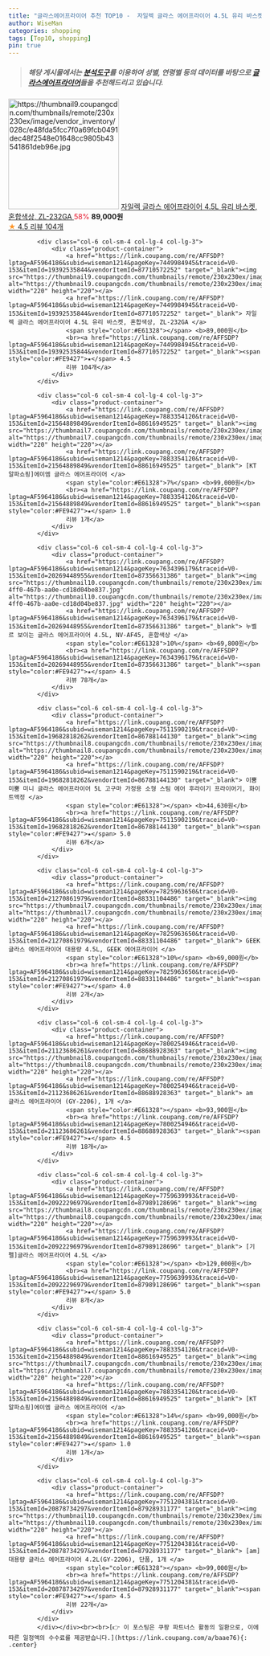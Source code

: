 ```yaml
---
title: "글라스에어프라이어 추천 TOP10 -  자일렉 글라스 에어프라이어 4.5L 유리 바스켓, 혼합색상, ZL-232GA "
author: WiseMan
categories: shopping
tags: [Top10, shopping]
pin: true
---
```


> ##### 해당 게시물에서는 [**분석도구**](https://itemscout.io/)를 이용하여 **성별**, **연령별** 등의 데이터를 바탕으로 [**글라스에어프라이어**](https://link.coupang.com/a/baae76)들을 추천해드리고 있습니다.
<div class="container"><div class="row">
            <div class="col-6 col-sm-4 col-lg-4 col-lg-3">
                <div class="product-container">
                    <a href="https://link.coupang.com/re/AFFSDP?lptag=AF5964186&subid=wiseman1214&pageKey=7449984945&traceid=V0-153&itemId=19392535844&vendorItemId=87710572252" target="_blank"><img src="https://thumbnail9.coupangcdn.com/thumbnails/remote/230x230ex/image/vendor_inventory/028c/e48fda5fcc7f0a69fcb0491dec48f2548e01648cc9805b43541861deb96e.jpg" alt="https://thumbnail9.coupangcdn.com/thumbnails/remote/230x230ex/image/vendor_inventory/028c/e48fda5fcc7f0a69fcb0491dec48f2548e01648cc9805b43541861deb96e.jpg" width="220" height="220"></a>
                    <a href="https://link.coupang.com/re/AFFSDP?lptag=AF5964186&subid=wiseman1214&pageKey=7449984945&traceid=V0-153&itemId=19392535844&vendorItemId=87710572252" target="_blank"> 자일렉 글라스 에어프라이어 4.5L 유리 바스켓, 혼합색상, ZL-232GA </a>
                    <span style="color:#E61328">58%</span> <b>89,000원</b>
                    <br><a href="https://link.coupang.com/re/AFFSDP?lptag=AF5964186&subid=wiseman1214&pageKey=7449984945&traceid=V0-153&itemId=19392535844&vendorItemId=87710572252" target="_blank"><span style="color:#FE9427">★</span> 4.5
                    리뷰 104개</a>
                </div>
            </div>
            
            <div class="col-6 col-sm-4 col-lg-4 col-lg-3">
                <div class="product-container">
                    <a href="https://link.coupang.com/re/AFFSDP?lptag=AF5964186&subid=wiseman1214&pageKey=7449984945&traceid=V0-153&itemId=19392535844&vendorItemId=87710572252" target="_blank"><img src="https://thumbnail9.coupangcdn.com/thumbnails/remote/230x230ex/image/vendor_inventory/028c/e48fda5fcc7f0a69fcb0491dec48f2548e01648cc9805b43541861deb96e.jpg" alt="https://thumbnail9.coupangcdn.com/thumbnails/remote/230x230ex/image/vendor_inventory/028c/e48fda5fcc7f0a69fcb0491dec48f2548e01648cc9805b43541861deb96e.jpg" width="220" height="220"></a>
                    <a href="https://link.coupang.com/re/AFFSDP?lptag=AF5964186&subid=wiseman1214&pageKey=7449984945&traceid=V0-153&itemId=19392535844&vendorItemId=87710572252" target="_blank"> 자일렉 글라스 에어프라이어 4.5L 유리 바스켓, 혼합색상, ZL-232GA </a>
                    <span style="color:#E61328"></span> <b>89,000원</b>
                    <br><a href="https://link.coupang.com/re/AFFSDP?lptag=AF5964186&subid=wiseman1214&pageKey=7449984945&traceid=V0-153&itemId=19392535844&vendorItemId=87710572252" target="_blank"><span style="color:#FE9427">★</span> 4.5
                    리뷰 104개</a>
                </div>
            </div>
            
            <div class="col-6 col-sm-4 col-lg-4 col-lg-3">
                <div class="product-container">
                    <a href="https://link.coupang.com/re/AFFSDP?lptag=AF5964186&subid=wiseman1214&pageKey=7883354120&traceid=V0-153&itemId=21564889849&vendorItemId=88616949525" target="_blank"><img src="https://thumbnail7.coupangcdn.com/thumbnails/remote/230x230ex/image/vendor_inventory/87e2/8a3e1353eef3c37d9956e22261acdff8bff0d1c5a4bd75cb58115a4d8ffe.jpg" alt="https://thumbnail7.coupangcdn.com/thumbnails/remote/230x230ex/image/vendor_inventory/87e2/8a3e1353eef3c37d9956e22261acdff8bff0d1c5a4bd75cb58115a4d8ffe.jpg" width="220" height="220"></a>
                    <a href="https://link.coupang.com/re/AFFSDP?lptag=AF5964186&subid=wiseman1214&pageKey=7883354120&traceid=V0-153&itemId=21564889849&vendorItemId=88616949525" target="_blank"> [KT알파쇼핑]에이엠 글라스 에어프라이어 </a>
                    <span style="color:#E61328">7%</span> <b>99,000원</b>
                    <br><a href="https://link.coupang.com/re/AFFSDP?lptag=AF5964186&subid=wiseman1214&pageKey=7883354120&traceid=V0-153&itemId=21564889849&vendorItemId=88616949525" target="_blank"><span style="color:#FE9427">★</span> 1.0
                    리뷰 1개</a>
                </div>
            </div>
            
            <div class="col-6 col-sm-4 col-lg-4 col-lg-3">
                <div class="product-container">
                    <a href="https://link.coupang.com/re/AFFSDP?lptag=AF5964186&subid=wiseman1214&pageKey=7634396179&traceid=V0-153&itemId=20269448955&vendorItemId=87356631386" target="_blank"><img src="https://thumbnail10.coupangcdn.com/thumbnails/remote/230x230ex/image/retail/images/2023/10/05/9/0/c576a754-4ff0-467b-aa0e-cd18d04be837.jpg" alt="https://thumbnail10.coupangcdn.com/thumbnails/remote/230x230ex/image/retail/images/2023/10/05/9/0/c576a754-4ff0-467b-aa0e-cd18d04be837.jpg" width="220" height="220"></a>
                    <a href="https://link.coupang.com/re/AFFSDP?lptag=AF5964186&subid=wiseman1214&pageKey=7634396179&traceid=V0-153&itemId=20269448955&vendorItemId=87356631386" target="_blank"> 누벨르 보이는 글라스 에어프라이어 4.5L, NV-AF45, 혼합색상 </a>
                    <span style="color:#E61328">10%</span> <b>69,800원</b>
                    <br><a href="https://link.coupang.com/re/AFFSDP?lptag=AF5964186&subid=wiseman1214&pageKey=7634396179&traceid=V0-153&itemId=20269448955&vendorItemId=87356631386" target="_blank"><span style="color:#FE9427">★</span> 4.5
                    리뷰 78개</a>
                </div>
            </div>
            
            <div class="col-6 col-sm-4 col-lg-4 col-lg-3">
                <div class="product-container">
                    <a href="https://link.coupang.com/re/AFFSDP?lptag=AF5964186&subid=wiseman1214&pageKey=7511590219&traceid=V0-153&itemId=19682818262&vendorItemId=86788144130" target="_blank"><img src="https://thumbnail8.coupangcdn.com/thumbnails/remote/230x230ex/image/vendor_inventory/3547/4532eaefb77fbb72f828db2cd4a4b1666f9ed8214cb1f593bde0a16e0658.jpg" alt="https://thumbnail8.coupangcdn.com/thumbnails/remote/230x230ex/image/vendor_inventory/3547/4532eaefb77fbb72f828db2cd4a4b1666f9ed8214cb1f593bde0a16e0658.jpg" width="220" height="220"></a>
                    <a href="https://link.coupang.com/re/AFFSDP?lptag=AF5964186&subid=wiseman1214&pageKey=7511590219&traceid=V0-153&itemId=19682818262&vendorItemId=86788144130" target="_blank"> 이뿜미뿜 미니 글라스 에어프라이어 5L 고구마 가정용 소형 스팀 에어 후라이기 프라이어기, 화이트액정 </a>
                    <span style="color:#E61328"></span> <b>44,630원</b>
                    <br><a href="https://link.coupang.com/re/AFFSDP?lptag=AF5964186&subid=wiseman1214&pageKey=7511590219&traceid=V0-153&itemId=19682818262&vendorItemId=86788144130" target="_blank"><span style="color:#FE9427">★</span> 5.0
                    리뷰 6개</a>
                </div>
            </div>
            
            <div class="col-6 col-sm-4 col-lg-4 col-lg-3">
                <div class="product-container">
                    <a href="https://link.coupang.com/re/AFFSDP?lptag=AF5964186&subid=wiseman1214&pageKey=7825963650&traceid=V0-153&itemId=21270861979&vendorItemId=88331104486" target="_blank"><img src="https://thumbnail7.coupangcdn.com/thumbnails/remote/230x230ex/image/vendor_inventory/8955/bad26e9f684739b38fe009decb6b1a2638ed9e16d23f2469b6b17f435c05.jpg" alt="https://thumbnail7.coupangcdn.com/thumbnails/remote/230x230ex/image/vendor_inventory/8955/bad26e9f684739b38fe009decb6b1a2638ed9e16d23f2469b6b17f435c05.jpg" width="220" height="220"></a>
                    <a href="https://link.coupang.com/re/AFFSDP?lptag=AF5964186&subid=wiseman1214&pageKey=7825963650&traceid=V0-153&itemId=21270861979&vendorItemId=88331104486" target="_blank"> GEEK 글라스 에어프라이어 대용량 4.5L, GEEK 에어프라이어 </a>
                    <span style="color:#E61328">10%</span> <b>69,000원</b>
                    <br><a href="https://link.coupang.com/re/AFFSDP?lptag=AF5964186&subid=wiseman1214&pageKey=7825963650&traceid=V0-153&itemId=21270861979&vendorItemId=88331104486" target="_blank"><span style="color:#FE9427">★</span> 4.0
                    리뷰 2개</a>
                </div>
            </div>
            
            <div class="col-6 col-sm-4 col-lg-4 col-lg-3">
                <div class="product-container">
                    <a href="https://link.coupang.com/re/AFFSDP?lptag=AF5964186&subid=wiseman1214&pageKey=7800254946&traceid=V0-153&itemId=21123686261&vendorItemId=88688928363" target="_blank"><img src="https://thumbnail8.coupangcdn.com/thumbnails/remote/230x230ex/image/vendor_inventory/9cf1/e3d2ce1a95470c4f088bd5ab81c93dd082cd4c53d459ccb14e93c201af7c.jpg" alt="https://thumbnail8.coupangcdn.com/thumbnails/remote/230x230ex/image/vendor_inventory/9cf1/e3d2ce1a95470c4f088bd5ab81c93dd082cd4c53d459ccb14e93c201af7c.jpg" width="220" height="220"></a>
                    <a href="https://link.coupang.com/re/AFFSDP?lptag=AF5964186&subid=wiseman1214&pageKey=7800254946&traceid=V0-153&itemId=21123686261&vendorItemId=88688928363" target="_blank"> am 글라스 에어프라이어 (GY-2206), 1개 </a>
                    <span style="color:#E61328"></span> <b>93,900원</b>
                    <br><a href="https://link.coupang.com/re/AFFSDP?lptag=AF5964186&subid=wiseman1214&pageKey=7800254946&traceid=V0-153&itemId=21123686261&vendorItemId=88688928363" target="_blank"><span style="color:#FE9427">★</span> 4.5
                    리뷰 18개</a>
                </div>
            </div>
            
            <div class="col-6 col-sm-4 col-lg-4 col-lg-3">
                <div class="product-container">
                    <a href="https://link.coupang.com/re/AFFSDP?lptag=AF5964186&subid=wiseman1214&pageKey=7759639993&traceid=V0-153&itemId=20922296979&vendorItemId=87989128696" target="_blank"><img src="https://thumbnail8.coupangcdn.com/thumbnails/remote/230x230ex/image/vendor_inventory/f111/853fcff23d268598f390ff4fc8ac366999315927438c4b001c8ce0f37c6c.jpg" alt="https://thumbnail8.coupangcdn.com/thumbnails/remote/230x230ex/image/vendor_inventory/f111/853fcff23d268598f390ff4fc8ac366999315927438c4b001c8ce0f37c6c.jpg" width="220" height="220"></a>
                    <a href="https://link.coupang.com/re/AFFSDP?lptag=AF5964186&subid=wiseman1214&pageKey=7759639993&traceid=V0-153&itemId=20922296979&vendorItemId=87989128696" target="_blank"> [기펠]글라스 에어프라이어 4.5L </a>
                    <span style="color:#E61328"></span> <b>129,000원</b>
                    <br><a href="https://link.coupang.com/re/AFFSDP?lptag=AF5964186&subid=wiseman1214&pageKey=7759639993&traceid=V0-153&itemId=20922296979&vendorItemId=87989128696" target="_blank"><span style="color:#FE9427">★</span> 5.0
                    리뷰 8개</a>
                </div>
            </div>
            
            <div class="col-6 col-sm-4 col-lg-4 col-lg-3">
                <div class="product-container">
                    <a href="https://link.coupang.com/re/AFFSDP?lptag=AF5964186&subid=wiseman1214&pageKey=7883354120&traceid=V0-153&itemId=21564889849&vendorItemId=88616949525" target="_blank"><img src="https://thumbnail7.coupangcdn.com/thumbnails/remote/230x230ex/image/vendor_inventory/87e2/8a3e1353eef3c37d9956e22261acdff8bff0d1c5a4bd75cb58115a4d8ffe.jpg" alt="https://thumbnail7.coupangcdn.com/thumbnails/remote/230x230ex/image/vendor_inventory/87e2/8a3e1353eef3c37d9956e22261acdff8bff0d1c5a4bd75cb58115a4d8ffe.jpg" width="220" height="220"></a>
                    <a href="https://link.coupang.com/re/AFFSDP?lptag=AF5964186&subid=wiseman1214&pageKey=7883354120&traceid=V0-153&itemId=21564889849&vendorItemId=88616949525" target="_blank"> [KT알파쇼핑]에이엠 글라스 에어프라이어 </a>
                    <span style="color:#E61328">14%</span> <b>99,000원</b>
                    <br><a href="https://link.coupang.com/re/AFFSDP?lptag=AF5964186&subid=wiseman1214&pageKey=7883354120&traceid=V0-153&itemId=21564889849&vendorItemId=88616949525" target="_blank"><span style="color:#FE9427">★</span> 1.0
                    리뷰 1개</a>
                </div>
            </div>
            
            <div class="col-6 col-sm-4 col-lg-4 col-lg-3">
                <div class="product-container">
                    <a href="https://link.coupang.com/re/AFFSDP?lptag=AF5964186&subid=wiseman1214&pageKey=7751204381&traceid=V0-153&itemId=20878734297&vendorItemId=87928931177" target="_blank"><img src="https://thumbnail10.coupangcdn.com/thumbnails/remote/230x230ex/image/vendor_inventory/a450/9feb6943ea8deed8e200711be92724906cb46a31c57ea731c73e46e4e185.jpg" alt="https://thumbnail10.coupangcdn.com/thumbnails/remote/230x230ex/image/vendor_inventory/a450/9feb6943ea8deed8e200711be92724906cb46a31c57ea731c73e46e4e185.jpg" width="220" height="220"></a>
                    <a href="https://link.coupang.com/re/AFFSDP?lptag=AF5964186&subid=wiseman1214&pageKey=7751204381&traceid=V0-153&itemId=20878734297&vendorItemId=87928931177" target="_blank"> [am] 대용량 글라스 에어프라이어 4.2L(GY-2206), 단품, 1개 </a>
                    <span style="color:#E61328"></span> <b>99,000원</b>
                    <br><a href="https://link.coupang.com/re/AFFSDP?lptag=AF5964186&subid=wiseman1214&pageKey=7751204381&traceid=V0-153&itemId=20878734297&vendorItemId=87928931177" target="_blank"><span style="color:#FE9427">★</span> 4.5
                    리뷰 22개</a>
                </div>
            </div>
            </div></div><br><br>[👉 이 포스팅은 쿠팡 파트너스 활동의 일환으로, 이에 따른 일정액의 수수료를 제공받습니다.](https://link.coupang.com/a/baae76){: .center}